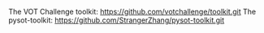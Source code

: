 The VOT Challenge toolkit: https://github.com/votchallenge/toolkit.git
The pysot-toolkit: https://github.com/StrangerZhang/pysot-toolkit.git